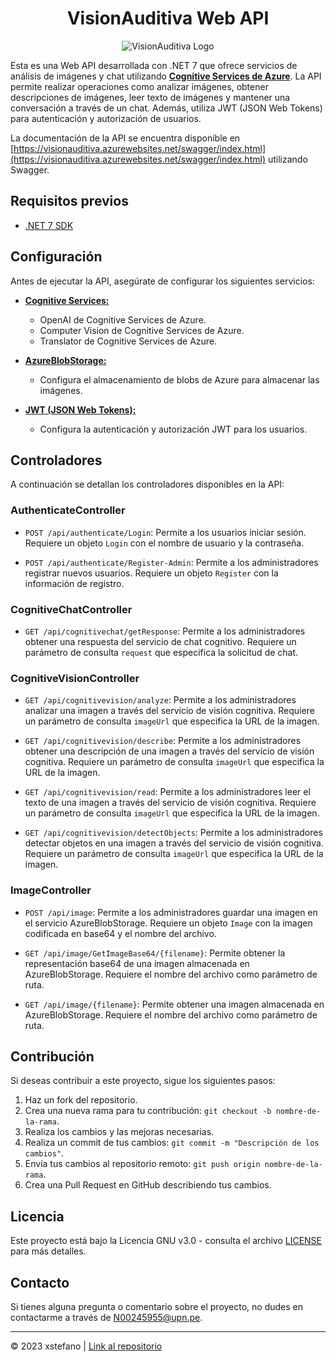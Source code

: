 <div align="center">

# VisionAuditiva Web API

![VisionAuditiva Logo](https://visionauditiva.azurewebsites.net/Image/logo)

</div>


Esta es una Web API desarrollada con .NET 7 que ofrece servicios de análisis de imágenes y chat utilizando [**Cognitive Services de Azure**](https://azure.microsoft.com/en-us/products/cognitive-services/). La API permite realizar operaciones como analizar imágenes, obtener descripciones de imágenes, leer texto de imágenes y mantener una conversación a través de un chat. Además, utiliza JWT (JSON Web Tokens) para autenticación y autorización de usuarios.

La documentación de la API se encuentra disponible en [https://visionauditiva.azurewebsites.net/swagger/index.html](https://visionauditiva.azurewebsites.net/swagger/index.html) utilizando Swagger.

## Requisitos previos

- [.NET 7 SDK](https://dotnet.microsoft.com/download/dotnet/7.0)

## Configuración

Antes de ejecutar la API, asegúrate de configurar los siguientes servicios:

- [**Cognitive Services:**](https://azure.microsoft.com/en-us/products/cognitive-services/)
  - OpenAI de Cognitive Services de Azure.
  - Computer Vision de Cognitive Services de Azure.
  - Translator de Cognitive Services de Azure.

- [**AzureBlobStorage:**](https://azure.microsoft.com/en-us/products/storage/blobs/)
  - Configura el almacenamiento de blobs de Azure para almacenar las imágenes.

- [**JWT (JSON Web Tokens):**](https://jwt.io/)
  - Configura la autenticación y autorización JWT para los usuarios.

## Controladores

A continuación se detallan los controladores disponibles en la API:

### AuthenticateController

- `POST /api/authenticate/Login`: Permite a los usuarios iniciar sesión. Requiere un objeto `Login` con el nombre de usuario y la contraseña.

- `POST /api/authenticate/Register-Admin`: Permite a los administradores registrar nuevos usuarios. Requiere un objeto `Register` con la información de registro.

### CognitiveChatController

- `GET /api/cognitivechat/getResponse`: Permite a los administradores obtener una respuesta del servicio de chat cognitivo. Requiere un parámetro de consulta `request` que especifica la solicitud de chat.

### CognitiveVisionController

- `GET /api/cognitivevision/analyze`: Permite a los administradores analizar una imagen a través del servicio de visión cognitiva. Requiere un parámetro de consulta `imageUrl` que especifica la URL de la imagen.

- `GET /api/cognitivevision/describe`: Permite a los administradores obtener una descripción de una imagen a través del servicio de visión cognitiva. Requiere un parámetro de consulta `imageUrl` que especifica la URL de la imagen.

- `GET /api/cognitivevision/read`: Permite a los administradores leer el texto de una imagen a través del servicio de visión cognitiva. Requiere un parámetro de consulta `imageUrl` que especifica la URL de la imagen.

- `GET /api/cognitivevision/detectObjects`: Permite a los administradores detectar objetos en una imagen a través del servicio de visión cognitiva. Requiere un parámetro de consulta `imageUrl` que especifica la URL de la imagen.

### ImageController

- `POST /api/image`: Permite a los administradores guardar una imagen en el servicio AzureBlobStorage. Requiere un objeto `Image` con la imagen codificada en base64 y el nombre del archivo.

- `GET /api/image/GetImageBase64/{filename}`: Permite obtener la representación base64 de una imagen almacenada en AzureBlobStorage. Requiere el nombre del archivo como parámetro de ruta.

- `GET /api/image/{filename}`: Permite obtener una imagen almacenada en AzureBlobStorage. Requiere el nombre del archivo como parámetro de ruta.

## Contribución

Si deseas contribuir a este proyecto, sigue los siguientes pasos:

1. Haz un fork del repositorio.
2. Crea una nueva rama para tu contribución: `git checkout -b nombre-de-la-rama`.
3. Realiza los cambios y las mejoras necesarias.
4. Realiza un commit de tus cambios: `git commit -m "Descripción de los cambios"`.
5. Envía tus cambios al repositorio remoto: `git push origin nombre-de-la-rama`.
6. Crea una Pull Request en GitHub describiendo tus cambios.

## Licencia

Este proyecto está bajo la Licencia GNU v3.0 - consulta el archivo [LICENSE](LICENSE) para más detalles.

## Contacto

Si tienes alguna pregunta o comentario sobre el proyecto, no dudes en contactarme a través de N00245955@upn.pe.

---

© 2023 xstefano | [Link al repositorio](https://github.com/xstefano/API.VisionAuditiva)
